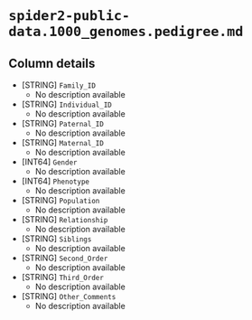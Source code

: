 # `spider2-public-data.1000_genomes.pedigree.md`

## Column details

* [STRING]    `Family_ID`
  - No description available
* [STRING]    `Individual_ID`
  - No description available
* [STRING]    `Paternal_ID`
  - No description available
* [STRING]    `Maternal_ID`
  - No description available
* [INT64]    `Gender`
  - No description available
* [INT64]    `Phenotype`
  - No description available
* [STRING]    `Population`
  - No description available
* [STRING]    `Relationship`
  - No description available
* [STRING]    `Siblings`
  - No description available
* [STRING]    `Second_Order`
  - No description available
* [STRING]    `Third_Order`
  - No description available
* [STRING]    `Other_Comments`
  - No description available

